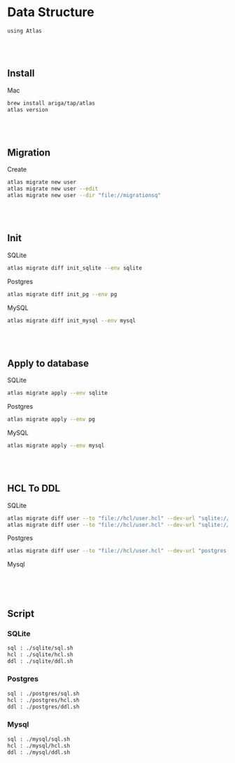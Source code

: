 <!--------------------------------------------------------------------------------- Description -->
# Data Structure
    using Atlas



<!--------------------------------------------------------------------------------- Resource -->
<br><br>  

## Install
Mac
```bash
brew install ariga/tap/atlas
atlas version
```



<!--------------------------------------------------------------------------------- Resource -->
<br><br>  

## Migration
Create
```bash
atlas migrate new user
atlas migrate new user --edit
atlas migrate new user --dir "file://migrationsq"
```



<!--------------------------------------------------------------------------------- Init -->
<br><br>

## Init
SQLite
```bash
atlas migrate diff init_sqlite --env sqlite
```

Postgres
```bash
atlas migrate diff init_pg --env pg
```

MySQL
```bash
atlas migrate diff init_mysql --env mysql
```



<!--------------------------------------------------------------------------------- Apply to database -->
<br><br>

## Apply to database
SQLite
```bash
atlas migrate apply --env sqlite
```

Postgres
```bash
atlas migrate apply --env pg
```

MySQL
```bash
atlas migrate apply --env mysql
```


<!--------------------------------------------------------------------------------- HCL To DDL -->
<br><br>

## HCL To DDL

SQLite
```bash
atlas migrate diff user --to "file://hcl/user.hcl" --dev-url "sqlite://dev?mode=memory" --dir "file://ddl/sqlite"
atlas migrate diff user --to "file://hcl/user.hcl" --dev-url "sqlite://dev?mode=memory" --dir "file://ddl/sqlite"   --format "{{ sql . }}" > user.sqlc
```

Postgres
```bash
atlas migrate diff user --to "file://hcl/user.hcl" --dev-url "postgres://raspberrypi_api:123456@localhost:5432/raspberrypi_api?search_path=public&sslmode=disable" --dir "file://ddl/pg"
```

Mysql
```bash
```



<!--------------------------------------------------------------------------------- Script -->
<br><br>

## Script

### SQLite
```bash
sql : ./sqlite/sql.sh
hcl : ./sqlite/hcl.sh
ddl : ./sqlite/ddl.sh
```

### Postgres
```bash
sql : ./postgres/sql.sh
hcl : ./postgres/hcl.sh
ddl : ./postgres/ddl.sh
```

### Mysql
```bash
sql : ./mysql/sql.sh
hcl : ./mysql/hcl.sh
ddl : ./mysql/ddl.sh
```